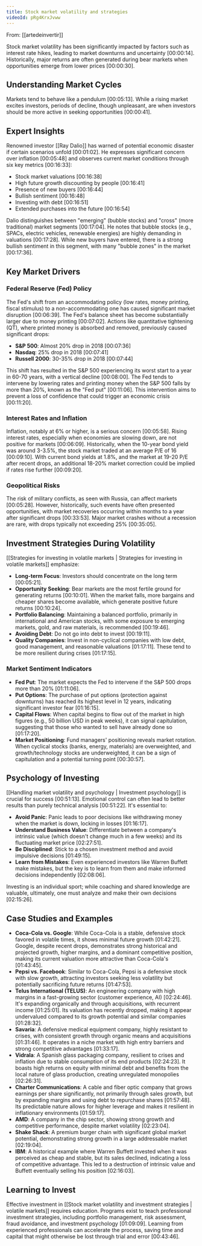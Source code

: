 ```yaml
---
title: Stock market volatility and strategies
videoId: pRg4KrxJvww
---
```


From: [[artedeinvertir]] <br/> 

Stock market volatility has been significantly impacted by factors such as interest rate hikes, leading to market downturns and uncertainty [00:00:14]. Historically, major returns are often generated during bear markets when opportunities emerge from lower prices [00:00:30].

## Understanding Market Cycles
Markets tend to behave like a pendulum [00:05:13]. While a rising market excites investors, periods of decline, though unpleasant, are when investors should be more active in seeking opportunities [00:00:41].

## Expert Insights
Renowned investor [[Ray Dalio]] has warned of potential economic disaster if certain scenarios unfold [00:01:02]. He expresses significant concern over inflation [00:05:48] and observes current market conditions through six key metrics [00:16:33]:
*   Stock market valuations [00:16:38]
*   High future growth discounting by people [00:16:41]
*   Presence of new buyers [00:16:44]
*   Bullish sentiment [00:16:48]
*   Investing with debt [00:16:51]
*   Extended purchases into the future [00:16:54]

Dalio distinguishes between "emerging" (bubble stocks) and "cross" (more traditional) market segments [00:17:04]. He notes that bubble stocks (e.g., SPACs, electric vehicles, renewable energies) are highly demanding in valuations [00:17:28]. While new buyers have entered, there is a strong bullish sentiment in this segment, with many "bubble zones" in the market [00:17:36].

## Key Market Drivers
### Federal Reserve (Fed) Policy
The Fed's shift from an accommodating policy (low rates, money printing, fiscal stimulus) to a non-accommodating one has caused significant market disruption [00:06:39]. The Fed's balance sheet has become substantially larger due to money printing [00:07:02]. Actions like quantitative tightening (QT), where printed money is absorbed and removed, previously caused significant drops:
*   **S&P 500**: Almost 20% drop in 2018 [00:07:36]
*   **Nasdaq**: 25% drop in 2018 [00:07:41]
*   **Russell 2000**: 30-35% drop in 2018 [00:07:44]

This shift has resulted in the S&P 500 experiencing its worst start to a year in 60-70 years, with a vertical decline [00:08:00]. The Fed tends to intervene by lowering rates and printing money when the S&P 500 falls by more than 20%, known as the "Fed put" [00:11:06]. This intervention aims to prevent a loss of confidence that could trigger an economic crisis [00:11:20].

### Interest Rates and Inflation
Inflation, notably at 6% or higher, is a serious concern [00:05:58]. Rising interest rates, especially when economies are slowing down, are not positive for markets [00:06:09]. Historically, when the 10-year bond yield was around 3-3.5%, the stock market traded at an average P/E of 16 [00:09:10]. With current bond yields at 1.8%, and the market at 19-20 P/E after recent drops, an additional 18-20% market correction could be implied if rates rise further [00:09:20].

### Geopolitical Risks
The risk of military conflicts, as seen with Russia, can affect markets [00:05:28]. However, historically, such events have often presented opportunities, with market recoveries occurring within months to a year after significant drops [00:33:53]. Major market crashes without a recession are rare, with drops typically not exceeding 25% [00:35:05].

## Investment Strategies During Volatility
[[Strategies for investing in volatile markets | Strategies for investing in volatile markets]] emphasize:
*   **Long-term Focus**: Investors should concentrate on the long term [00:05:21].
*   **Opportunity Seeking**: Bear markets are the most fertile ground for generating returns [00:10:01]. When the market falls, more bargains and cheaper shares become available, which generate positive future returns [00:10:24].
*   **Portfolio Balancing**: Maintaining a balanced portfolio, primarily in international and American stocks, with some exposure to emerging markets, gold, and raw materials, is recommended [00:19:46].
*   **Avoiding Debt**: Do not go into debt to invest [00:19:11].
*   **Quality Companies**: Invest in non-cyclical companies with low debt, good management, and reasonable valuations [01:17:11]. These tend to be more resilient during crises [01:17:15].

### Market Sentiment Indicators
*   **Fed Put**: The market expects the Fed to intervene if the S&P 500 drops more than 20% [01:11:06].
*   **Put Options**: The purchase of put options (protection against downturns) has reached its highest level in 12 years, indicating significant investor fear [01:16:15].
*   **Capital Flows**: When capital begins to flow out of the market in high figures (e.g., 50 billion USD in peak weeks), it can signal capitulation, suggesting that those who wanted to sell have already done so [01:17:20].
*   **Market Positioning**: Fund managers' positioning reveals market rotation. When cyclical stocks (banks, energy, materials) are overweighted, and growth/technology stocks are underweighted, it can be a sign of capitulation and a potential turning point [00:30:57].

## Psychology of Investing
[[Handling market volatility and psychology | Investment psychology]] is crucial for success [00:51:13]. Emotional control can often lead to better results than purely technical analysis [00:51:22]. It's essential to:
*   **Avoid Panic**: Panic leads to poor decisions like withdrawing money when the market is down, locking in losses [01:16:17].
*   **Understand Business Value**: Differentiate between a company's intrinsic value (which doesn't change much in a few weeks) and its fluctuating market price [02:27:51].
*   **Be Disciplined**: Stick to a chosen investment method and avoid impulsive decisions [01:49:15].
*   **Learn from Mistakes**: Even experienced investors like Warren Buffett make mistakes, but the key is to learn from them and make informed decisions independently [02:08:06].

Investing is an individual sport; while coaching and shared knowledge are valuable, ultimately, one must analyze and make their own decisions [02:15:26].

## Case Studies and Examples
*   **Coca-Cola vs. Google**: While Coca-Cola is a stable, defensive stock favored in volatile times, it shows minimal future growth [01:42:21]. Google, despite recent drops, demonstrates strong historical and projected growth, higher margins, and a dominant competitive position, making its current valuation more attractive than Coca-Cola's [01:43:45].
*   **Pepsi vs. Facebook**: Similar to Coca-Cola, Pepsi is a defensive stock with slow growth, attracting investors seeking less volatility but potentially sacrificing future returns [01:47:53].
*   **Telus International (TELUS)**: An engineering company with high margins in a fast-growing sector (customer experience, AI) [02:24:46]. It's expanding organically and through acquisitions, with recurrent income [01:25:01]. Its valuation has recently dropped, making it appear undervalued compared to its growth potential and similar companies [01:28:32].
*   **Savaria**: A defensive medical equipment company, highly resistant to crises, with consistent growth through organic means and acquisitions [01:31:46]. It operates in a niche market with high entry barriers and strong competitive advantages [01:33:17].
*   **Vidrala**: A Spanish glass packaging company, resilient to crises and inflation due to stable consumption of its end products [02:24:23]. It boasts high returns on equity with minimal debt and benefits from the local nature of glass production, creating unregulated monopolies [02:26:31].
*   **Charter Communications**: A cable and fiber optic company that grows earnings per share significantly, not primarily through sales growth, but by expanding margins and using debt to repurchase shares [01:57:48]. Its predictable nature allows for higher leverage and makes it resilient in inflationary environments [01:59:17].
*   **AMD**: A company in the chip sector, showing strong growth and competitive performance, despite market volatility [02:23:04].
*   **Shake Shack**: A premium burger chain with significant global market potential, demonstrating strong growth in a large addressable market [02:19:04].
*   **IBM**: A historical example where Warren Buffett invested when it was perceived as cheap and stable, but its sales declined, indicating a loss of competitive advantage. This led to a destruction of intrinsic value and Buffett eventually selling his position [02:16:03].

## Learning to Invest
Effective investment in [[Stock market volatility and investment strategies | volatile markets]] requires education. Programs exist to teach professional investment strategies, including portfolio management, risk assessment, fraud avoidance, and investment psychology [01:09:09]. Learning from experienced professionals can accelerate the process, saving time and capital that might otherwise be lost through trial and error [00:43:46].